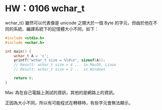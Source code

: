 # HW：0106 wchar_t

wchar_t() 雖然可以代表像是 unicode 之類大於一個 Byte 的字元，但由於他在不同的系統、編譯系統下的記憶體大小不同，如下：

```c
#include <stdio.h>
#include <wchar.h>

int main() {
    wchar_t A = 'c';
    printf("wchar_t size = %ld\n", sizeof(A));
    // Result: wchar_t size = 4 ... in MacOS, Linux
    // Result: wchar_t size = 2 ..  in Windows

    return 0;
}
```

Mac 為在自己電腦上測試的資訊，其他的是網路上的資訊。

正因為大小不同，所以有可能程式在轉移時，有些字元會無法顯示。
